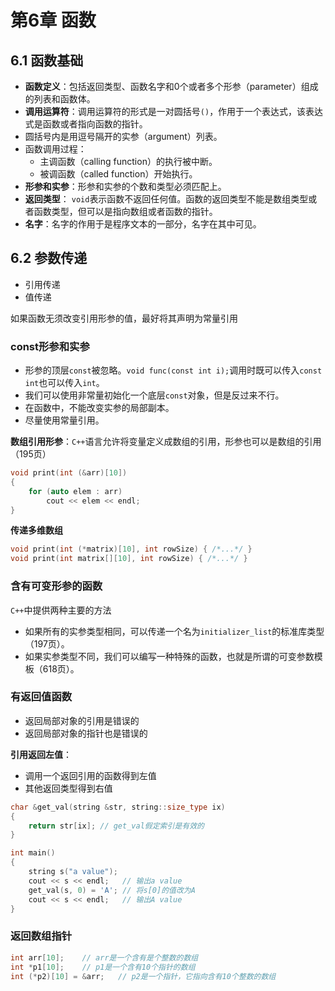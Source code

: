 # 第6章 函数

## 6.1 函数基础

- **函数定义**：包括返回类型、函数名字和0个或者多个形参（parameter）组成的列表和函数体。
- **调用运算符**：调用运算符的形式是一对圆括号`()`，作用于一个表达式，该表达式是函数或者指向函数的指针。
- 圆括号内是用逗号隔开的实参（argument）列表。
- 函数调用过程：
  - 主调函数（calling function）的执行被中断。
  - 被调函数（called function）开始执行。
- **形参和实参**：形参和实参的个数和类型必须匹配上。
- **返回类型**： `void`表示函数不返回任何值。函数的返回类型不能是数组类型或者函数类型，但可以是指向数组或者函数的指针。
- **名字**：名字的作用于是程序文本的一部分，名字在其中可见。



## 6.2 参数传递

- 引用传递
- 值传递

如果函数无须改变引用形参的值，最好将其声明为常量引用



### const形参和实参

- 形参的顶层`const`被忽略。`void func(const int i);`调用时既可以传入`const int`也可以传入`int`。
- 我们可以使用非常量初始化一个底层`const`对象，但是反过来不行。
- 在函数中，不能改变实参的局部副本。
- 尽量使用常量引用。

**数组引用形参**：`C++`语言允许将变量定义成数组的引用，形参也可以是数组的引用（195页）

```cpp
void print(int (&arr)[10])
{
	for (auto elem : arr)
		cout << elem << endl;
}
```

**传递多维数组**

```cpp
void print(int (*matrix)[10], int rowSize) { /*...*/ }
void print(int matrix[][10], int rowSize) { /*...*/ }
```



### 含有可变形参的函数

`C++`中提供两种主要的方法

- 如果所有的实参类型相同，可以传递一个名为`initializer_list`的标准库类型（197页）。
- 如果实参类型不同，我们可以编写一种特殊的函数，也就是所谓的可变参数模板（618页）。



### 有返回值函数

- 返回局部对象的引用是错误的
- 返回局部对象的指针也是错误的

**引用返回左值**：

- 调用一个返回引用的函数得到左值
- 其他返回类型得到右值

```cpp
char &get_val(string &str, string::size_type ix)
{
    return str[ix]; // get_val假定索引是有效的
}

int main()
{
    string s("a value");
    cout << s << endl;   // 输出a value
    get_val(s, 0) = 'A'; // 将s[0]的值改为A
    cout << s << endl;   // 输出A value
}
```



### 返回数组指针

```cpp
int arr[10];	// arr是一个含有是个整数的数组
int *p1[10];	// p1是一个含有10个指针的数组
int (*p2)[10] = &arr;	// p2是一个指针，它指向含有10个整数的数组
```



